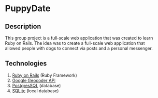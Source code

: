 # PuppyDate

## Description
This group project is a full-scale web application that was created to learn Ruby on Rails.
The idea was to create a full-scale web application that allowed people with dogs to connect via posts and a personal messenger.

## Technologies

1) [Ruby on Rails](https://guides.rubyonrails.org/getting_started.html)     (Ruby Framework)
2) [Google Geocoder API](https://developers.google.com/maps/documentation/geocoding/start)
4) [PostgresSQL](https://www.postgresql.org/docs/)                          (database)
5) [SQLite](https://www.sqlite.org/quickstart.html)                         (local database)


 

